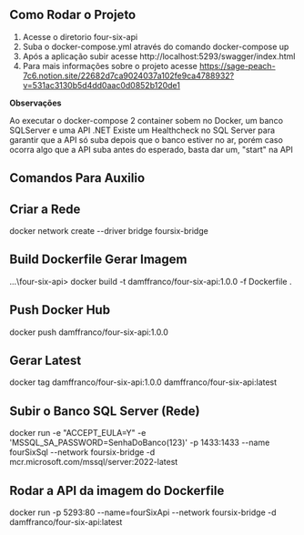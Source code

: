## Como Rodar o Projeto ##

  1. Acesse o diretorio four-six-api
  2. Suba o docker-compose.yml através do comando docker-compose up
  3. Após a aplicação subir acesse http://localhost:5293/swagger/index.html
  4. Para mais informações sobre o projeto acesse https://sage-peach-7c6.notion.site/22682d7ca9024037a102fe9ca4788932?v=531ac3130b5d4dd0aac0d0852b120de1

**Observações**

<p> Ao executar o docker-compose 2 container sobem no Docker, um banco SQLServer e uma API .NET
Existe um Healthcheck no SQL Server para garantir que a API só suba depois que o banco estiver no ar, porém
caso ocorra algo que a API suba antes do esperado, basta dar um, "start" na API </p>

## Comandos Para Auxilio ##

  ## Criar a Rede ##
  docker network create --driver bridge foursix-bridge
  
  ## Build Dockerfile Gerar Imagem ##
  ...\four-six-api> docker build -t damffranco/four-six-api:1.0.0 -f Dockerfile .
  
  ## Push Docker Hub ##
  docker push damffranco/four-six-api:1.0.0
  
  ## Gerar Latest ##
  docker tag damffranco/four-six-api:1.0.0 damffranco/four-six-api:latest
  
  ## Subir o Banco SQL Server (Rede) ##
  docker run -e "ACCEPT_EULA=Y" -e 'MSSQL_SA_PASSWORD=SenhaDoBanco(123)' -p 1433:1433 --name fourSixSql --network foursix-bridge -d mcr.microsoft.com/mssql/server:2022-latest
  
  ## Rodar a API da imagem do Dockerfile ##
  docker run -p 5293:80 --name=fourSixApi --network foursix-bridge -d damffranco/four-six-api:latest
